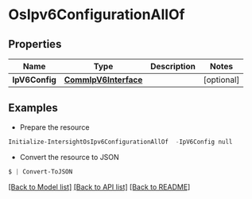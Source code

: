 # OsIpv6ConfigurationAllOf
## Properties

Name | Type | Description | Notes
------------ | ------------- | ------------- | -------------
**IpV6Config** | [**CommIpV6Interface**](CommIpV6Interface.md) |  | [optional] 

## Examples

- Prepare the resource
```powershell
Initialize-IntersightOsIpv6ConfigurationAllOf  -IpV6Config null
```

- Convert the resource to JSON
```powershell
$ | Convert-ToJSON
```

[[Back to Model list]](../README.md#documentation-for-models) [[Back to API list]](../README.md#documentation-for-api-endpoints) [[Back to README]](../README.md)


